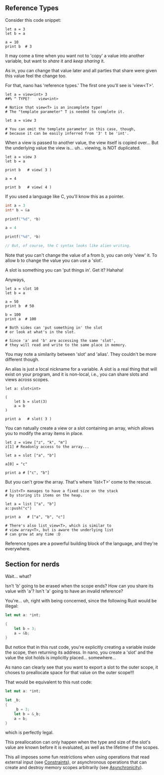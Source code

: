 ## Reference Types

Consider this code snippet:

```nano
let a = 3
let b = a

a = 10
print b  # 3
```

It may come a time when you want not to 'copy' a value into another variable, but want to _share_ it and _keep sharing_ it.

As in, you can change that value later and all parties that share were given this value feel the change too.

For that, nano has 'reference types.' The first one you'll see is 'view&lt;T&gt;'.

```nano
let a = view<int> 3
##% ^ TYPE?    view<int>

# Notice that view<T> is an incomplete type!
# The "template parameter" T is needed to complete it.

let a = view 3

# You can omit the template parameter in this case, though,
# because it can be easily inferred from '3' t be 'int'.
```

When a view is passed to another value, the view itself is copied over...
But the underlying value the view is... uh... viewing, is NOT duplicated.

```nano
let a = view 3
let b = a

print b   # view( 3 )

a = 4

print b   # view( 4 )
```

If you used a language like C, you'll know this as a pointer.

```cpp
int a = 3
int* b = &a

printf("%d", *b)

a = 4

printf("%d", *b)

// But, of course, the C syntax looks like alien writing.
```

Note that you can't change the value of a from b, you can only 'view' it.
To allow b to change the value you can use a 'slot'.

A slot is something you can 'put things in'. Get it? Hahaha!

Anyways,

```nano
let a = slot 10
let b = a

a = 50
print b  # 50

b = 100
print a  # 100

# Both sides can 'put something in' the slot
# or look at what's in the slot.

# Since 'a' and 'b' are accessing the same 'slot',
# they will read and write to the same place in memory.
```

You may note a similarity between 'slot' and 'alias'.
They couldn't be more different though.

An alias is just a local nickname for a variable. A slot is a real thing that will exist on your program, and it is non-local, i.e., you can share slots and views across scopes.

```nano
let a: slot<int>

(
	let b = slot(3)
	a = b
)

print a   # slot( 3 )
```

You can natually create a view or a slot containing an array, which allows you to modify the array items in place.

```nano
let z = view ["z", "k", "m"]
z[1] # Readonly access to the array...

let a = slot ["a", "b"]

a[0] = "c"

print a # ["c", "b"]
```

But you can't grow the array. That's where 'list&lt;T&gt;' come to the rescue.

```nano
# list<T> manages to have a fixed size on the stack
# by storing its items on the heap.

let a = list ["a", "b"]
a::push("c")

print a   # ["a", "b", "c"]

# There's also list_view<T>, which is similar to
# view array<T>, but is aware the underlying list
# can grow at any time :D
```

Reference types are a powerful building block of the language, and they're everywhere.

## Section for nerds

Wait... what?

Isn't 'b' going to be erased when the scope ends?
How can you share its value with 'a'? Isn't 'a' going to have an invalid reference?

You're... uh, right with being concerned, since the following Rust would be illegal:

```rust
let mut a: *int;

{
	let b = 3;
	a = &b;
}
```

But notice that in this rust code, you're explicitly creating a variable inside the scope, then returning its address. In nano, you create a 'slot' and the value the slot holds is implicitly placed... somewhere...

As nano can clearly see that you want to export a slot to the outer scope, it choses to preallocate space for that value on the outer scope!!!

That would be equivalent to this rust code:

```rust
let mut a: *int;

let _b;
{
	_b = 3;
	let b = &_b;
	a = b;
}
```

which is perfectly legal.

This preallocation can only happen when the type and size of the slot's value are known before it is evaluated, as well as the lifetime of the scopes.

This all imposes some fun restrictions when using operations that read external input (see [Constraints](./?article=constraints)), or asynchronous operations that can create and destroy memory scopes arbitrarily (see [Asynchronicity](./?article=asynchronicity)).
